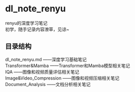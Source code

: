 # dl_note_renyu
renyu的深度学习笔记  
初学，随手记录内容潦草，见谅~  

## 目录结构
dl_note_renyu.md ——深度学习基础笔记  
Transformer&Mamba ——Transformer和Mamba模型相关笔记  
IQA ——图像和视频质量评估相关笔记  
Image&Video_Compression ——图像和视频压缩相关笔记  
Document_Analysis ——文档分析相关笔记  
